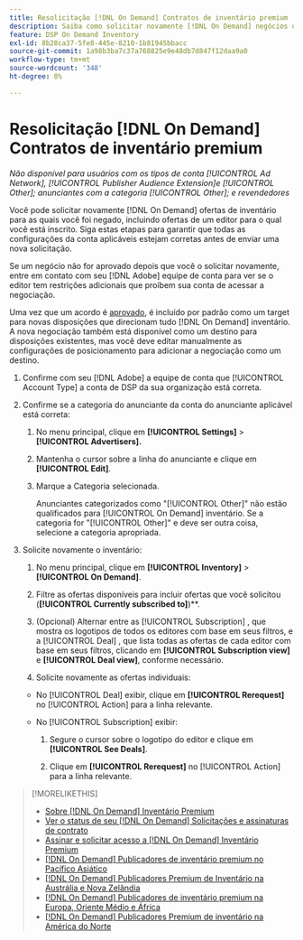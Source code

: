 ```yaml
---
title: Resolicitação [!DNL On Demand] Contratos de inventário premium
description: Saiba como solicitar novamente [!DNL On Demand] negócios que foram negados anteriormente.
feature: DSP On Demand Inventory
exl-id: 8b28ca37-5fe8-445e-8210-1b81945bbacc
source-git-commit: 1a98b3ba7c37a768825e9e48db7d847f12daa9a0
workflow-type: tm+mt
source-wordcount: '348'
ht-degree: 0%

---
```


# Resolicitação [!DNL On Demand] Contratos de inventário premium

*Não disponível para usuários com os tipos de conta [!UICONTROL Ad Network], [!UICONTROL Publisher Audience Extension]e [!UICONTROL Other]; anunciantes com a categoria [!UICONTROL Other]; e revendedores*

Você pode solicitar novamente [!DNL On Demand] ofertas de inventário para as quais você foi negado, incluindo ofertas de um editor para o qual você está inscrito. Siga estas etapas para garantir que todas as configurações da conta aplicáveis estejam corretas antes de enviar uma nova solicitação.

Se um negócio não for aprovado depois que você o solicitar novamente, entre em contato com seu [!DNL Adobe] equipe de conta para ver se o editor tem restrições adicionais que proíbem sua conta de acessar a negociação.

Uma vez que um acordo é [aprovado](/help/dsp/inventory/on-demand-inventory-view-status.md), é incluído por padrão como um target para novas disposições que direcionam tudo [!DNL On Demand] inventário. A nova negociação também está disponível como um destino para disposições existentes, mas você deve editar manualmente as configurações de posicionamento para adicionar a negociação como um destino.

1. Confirme com seu [!DNL Adobe] a equipe de conta que [!UICONTROL Account Type] a conta de DSP da sua organização está correta.

1. Confirme se a categoria do anunciante da conta do anunciante aplicável está correta:

   1. No menu principal, clique em **[!UICONTROL Settings]** > **[!UICONTROL Advertisers].**

   1. Mantenha o cursor sobre a linha do anunciante e clique em **[!UICONTROL Edit]**.

   1. Marque a Categoria selecionada.

      Anunciantes categorizados como &quot;[!UICONTROL Other]&quot; não estão qualificados para [!UICONTROL On Demand] inventário. Se a categoria for &quot;[!UICONTROL Other]&quot; e deve ser outra coisa, selecione a categoria apropriada<!-- [category](/help/dsp/admin/advertiser-settings.md) -->.

1. Solicite novamente o inventário:

   1. No menu principal, clique em **[!UICONTROL Inventory]** > **[!UICONTROL On Demand]**.

   1. Filtre as ofertas disponíveis para incluir ofertas que você solicitou (**[!UICONTROL Currently subscribed to]**)**.

   1. (Opcional) Alternar entre as [!UICONTROL Subscription] , que mostra os logotipos de todos os editores com base em seus filtros, e a [!UICONTROL Deal] , que lista todas as ofertas de cada editor com base em seus filtros, clicando em **[!UICONTROL Subscription view]** e **[!UICONTROL Deal view]**, conforme necessário.

   1. Solicite novamente as ofertas individuais:
   * No [!UICONTROL Deal] exibir, clique em **[!UICONTROL Rerequest]** no [!UICONTROL Action] para a linha relevante.

   * No [!UICONTROL Subscription] exibir:

      1. Segure o cursor sobre o logotipo do editor e clique em **[!UICONTROL See Deals]**.

      1. Clique em **[!UICONTROL Rerequest]** no [!UICONTROL Action] para a linha relevante.


>[!MORELIKETHIS]
>
>* [Sobre [!DNL On Demand] Inventário Premium](on-demand-inventory-about.md)
>* [Ver o status de seu [!DNL On Demand] Solicitações e assinaturas de contrato](on-demand-inventory-view-status.md)
>* [Assinar e solicitar acesso a [!DNL On Demand] Inventário Premium](on-demand-inventory-subscribe.md)
>* [[!DNL On Demand] Publicadores de inventário premium no Pacífico Asiático](on-demand-inventory-publishers-apac.md)
>* [[!DNL On Demand] Publicadores Premium de Inventário na Austrália e Nova Zelândia](on-demand-inventory-publishers-anz.md)
>* [[!DNL On Demand] Publicadores de inventário premium na Europa, Oriente Médio e África](on-demand-inventory-publishers-emea.md)
>* [[!DNL On Demand] Publicadores Premium de inventário na América do Norte](on-demand-inventory-publishers-na.md)

